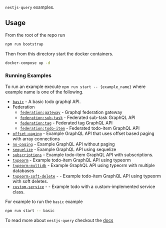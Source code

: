 `nestjs-query` examples.

## Usage

From the root of the repo run

```sh
npm run bootstrap
```

Then from this directory start the docker containers.

```sh
docker-compose up -d
```

### Running Examples

To run an example execute `npm run start -- {example_name}` where example name is one of the following.

* [`basic`](./basic`) - A basic todo graphql API.
* Federation
  * [`federation:gateway`](../documentation/federation/gateway) - Graphql federation gateway
  * [`federation:sub-task`](../documentation/federation/sub-task-graphql) - Federated sub-task  GraphQL API
  * [`federation:tag`](../documentation/federation/tag-graphql) - Federated tag  GraphQL API
  * [`federation:todo-item`](../documentation/federation/todo-item-graphql) - Federated todo-item  GraphQL API
* [`offset-paging`](../documentation/offset-paging) - Example  GraphQL API that uses offset based paging with array connections
* [`no-paging`](../documentation/no-paging) - Example  GraphQL API without paging
* [`sequelize`](../documentation/sequelize) - Example  GraphQL API using sequelize
* [`subscriptions`](../documentation/subscriptions) - Example todo-item GraphQL API with subscriptions.
* [`typeorm`](../documentation/typeorm) - Example todo-item  GraphQL API using typeorm
* [`typeorm-multidb`](../documentation/typeorm-multidb) - Example GraphQL API using typeorm with multiple databases
* [`typeorm-soft-delete`](../documentation/typeorm-soft-delete) -  - Example todo-item GraphQL API using typeorm with soft deletes.
* [`custom-service`](../documentation/custom-service) -  - Example todo with a custom-implemented service class.

For example to run the `basic` example

```sh
npm run start -- basic
```


To read more about `nestjs-query` checkout the [docs](https://tripss.github.io/nestjs-query/docs/introduction/getting-started)
